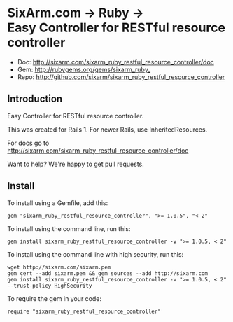 # SixArm.com → Ruby → <br> Easy Controller for RESTful resource controller

* Doc: <http://sixarm.com/sixarm_ruby_restful_resource_controller/doc>
* Gem: <http://rubygems.org/gems/sixarm_ruby_>
* Repo: <http://github.com/sixarm/sixarm_ruby_restful_resource_controller>
<!--header-shut-->


## Introduction

Easy Controller for RESTful resource controller.

This was created for Rails 1. For newer Rails, use InheritedResources.

For docs go to <http://sixarm.com/sixarm_ruby_restful_resource_controller/doc>

Want to help? We're happy to get pull requests.


<!--install-opent-->

## Install

To install using a Gemfile, add this:

    gem "sixarm_ruby_restful_resource_controller", ">= 1.0.5", "< 2"

To install using the command line, run this:

    gem install sixarm_ruby_restful_resource_controller -v ">= 1.0.5, < 2"

To install using the command line with high security, run this:

    wget http://sixarm.com/sixarm.pem
    gem cert --add sixarm.pem && gem sources --add http://sixarm.com
    gem install sixarm_ruby_restful_resource_controller -v ">= 1.0.5, < 2" --trust-policy HighSecurity

To require the gem in your code:

    require "sixarm_ruby_restful_resource_controller"

<!--install-shut-->
